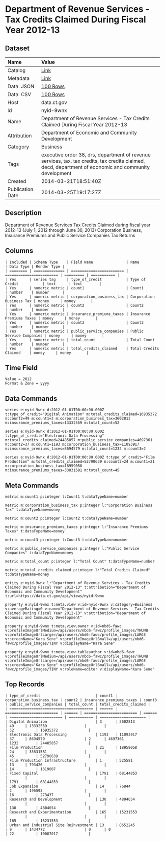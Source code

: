 # Department of Revenue Services - Tax Credits Claimed During Fiscal Year 2012-13

## Dataset

| Name | Value |
| :--- | :---- |
| Catalog | [Link](https://catalog.data.gov/dataset/department-of-revenue-services-tax-credits-claimed-during-fiscal-year-2012-13) |
| Metadata | [Link](https://data.ct.gov/api/views/nyid-9wnx) |
| Data: JSON | [100 Rows](https://data.ct.gov/api/views/nyid-9wnx/rows.json?max_rows=100) |
| Data: CSV | [100 Rows](https://data.ct.gov/api/views/nyid-9wnx/rows.csv?max_rows=100) |
| Host | data.ct.gov |
| Id | nyid-9wnx |
| Name | Department of Revenue Services - Tax Credits Claimed During Fiscal Year 2012-13 |
| Attribution | Department of Economic and Community Development |
| Category | Business |
| Tags | executive order 38, drs, department of revenue services, tax, tax credits, tax credits claimed, decd, department of economic and community development |
| Created | 2014-03-21T18:51:40Z |
| Publication Date | 2014-03-25T19:17:27Z |

## Description

Department of Revenue Services Tax Credits Claimed during fiscal year 2012-13 (July 1, 2012 through June 30, 2013) Corporation Business, Insurance Premiums and Public Service Companies Tax Returns

## Columns

```ls
| Included | Schema Type    | Field Name               | Name                     | Data Type | Render Type |
| ======== | ============== | ======================== | ======================== | ========= | =========== |
| Yes      | series tag     | type_of_credit           | Type of Credit           | text      | text        |
| Yes      | numeric metric | count1                   | Count1                   | number    | number      |
| Yes      | numeric metric | corporation_business_tax | Corporation Business Tax | money     | money       |
| Yes      | numeric metric | count2                   | Count2                   | number    | number      |
| Yes      | numeric metric | insurance_premiums_taxes | Insurance Premiums Taxes | money     | money       |
| Yes      | numeric metric | count3                   | Count3                   | number    | number      |
| Yes      | numeric metric | public_service_companies | Public Service Companies | money     | money       |
| Yes      | numeric metric | total_count              | Total Count              | number    | number      |
| Yes      | numeric metric | total_credits_claimed    | Total Credits Claimed    | money     | money       |
```

## Time Field

```ls
Value = 2012
Format & Zone = yyyy
```

## Data Commands

```ls
series e:nyid-9wnx d:2012-01-01T00:00:00.000Z t:type_of_credit="Digital Animation" m:total_credits_claimed=16935372 m:count2=49 m:count1=3 m:corporation_business_tax=3602813 m:insurance_premiums_taxes=13332559 m:total_count=52

series e:nyid-9wnx d:2012-01-01T00:00:00.000Z t:type_of_credit="Electronic Data Processing" m:total_credits_claimed=24485857 m:public_service_companies=4697361 m:count2=37 m:count1=1193 m:corporation_business_tax=11093917 m:insurance_premiums_taxes=8694579 m:total_count=1232 m:count3=2

series e:nyid-9wnx d:2012-01-01T00:00:00.000Z t:type_of_credit="Film Production" m:total_credits_claimed=52790639 m:count2=24 m:count1=21 m:corporation_business_tax=18959058 m:insurance_premiums_taxes=33831581 m:total_count=45
```

## Meta Commands

```ls
metric m:count1 p:integer l:Count1 t:dataTypeName=number

metric m:corporation_business_tax p:integer l:"Corporation Business Tax" t:dataTypeName=money

metric m:count2 p:integer l:Count2 t:dataTypeName=number

metric m:insurance_premiums_taxes p:integer l:"Insurance Premiums Taxes" t:dataTypeName=money

metric m:count3 p:integer l:Count3 t:dataTypeName=number

metric m:public_service_companies p:integer l:"Public Service Companies" t:dataTypeName=money

metric m:total_count p:integer l:"Total Count" t:dataTypeName=number

metric m:total_credits_claimed p:integer l:"Total Credits Claimed" t:dataTypeName=money

entity e:nyid-9wnx l:"Department of Revenue Services - Tax Credits Claimed During Fiscal Year 2012-13" t:attribution="Department of Economic and Community Development" t:url=https://data.ct.gov/api/views/nyid-9wnx

property e:nyid-9wnx t:meta.view v:id=nyid-9wnx v:category=Business v:averageRating=0 v:name="Department of Revenue Services - Tax Credits Claimed During Fiscal Year 2012-13" v:attribution="Department of Economic and Community Development"

property e:nyid-9wnx t:meta.view.owner v:id=nbd6-fawc v:profileImageUrlMedium=/api/users/nbd6-fawc/profile_images/THUMB v:profileImageUrlLarge=/api/users/nbd6-fawc/profile_images/LARGE v:screenName="Kara Sene" v:profileImageUrlSmall=/api/users/nbd6-fawc/profile_images/TINY v:displayName="Kara Sene"

property e:nyid-9wnx t:meta.view.tableauthor v:id=nbd6-fawc v:profileImageUrlMedium=/api/users/nbd6-fawc/profile_images/THUMB v:profileImageUrlLarge=/api/users/nbd6-fawc/profile_images/LARGE v:screenName="Kara Sene" v:profileImageUrlSmall=/api/users/nbd6-fawc/profile_images/TINY v:roleName=editor v:displayName="Kara Sene"
```

## Top Records

```ls
| type_of_credit                         | count1 | corporation_business_tax | count2 | insurance_premiums_taxes | count3 | public_service_companies | total_count | total_credits_claimed | 
| ====================================== | ====== | ======================== | ====== | ======================== | ====== | ======================== | =========== | ===================== | 
| Digital Animation                      | 3      | 3602813                  | 49     | 13332559                 |        |                          | 52          | 16935372              | 
| Electronic Data Processing             | 1193   | 11093917                 | 37     | 8694579                  | 2      | 4697361                  | 1232        | 24485857              | 
| Film Production                        | 21     | 18959058                 | 24     | 33831581                 |        |                          | 45          | 52790639              | 
| Film Production Infrastructure         | 1      | 525581                   | 13     | 793426                   |        |                          | 14          | 1319007               | 
| Fixed Capital                          | 1791   | 68144853                 |        |                          |        |                          | 1791        | 68144853              | 
| Job Expansion                          | 14     | 76844                    | 2      | 196593                   |        |                          | 16          | 273437                | 
| Research and Development               | 130    | 4804654                  |        |                          |        |                          | 130         | 4804654               | 
| Research and Experimentation           | 165    | 15231553                 |        |                          |        |                          | 165         | 15231553              | 
| Urban and Industrial Site Reinvestment | 13     | 8652245                  | 9      | 1434772                  | 0      | 0                        | 22          | 10087017              | 
```